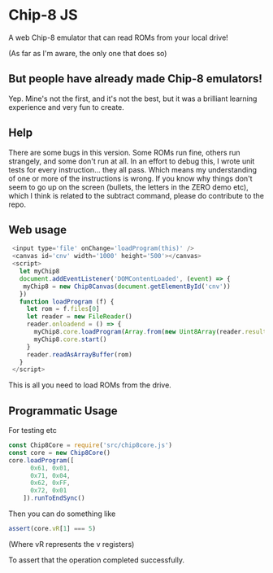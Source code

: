 # Chip-8 JS

A web Chip-8 emulator that can read ROMs from your local drive!

(As far as I'm aware, the only one that does so)

## But people have already made Chip-8 emulators!

Yep. Mine's not the first, and it's not the best, but it was a brilliant learning experience and very fun to create.

## Help

There are some bugs in this version. Some ROMs run fine, others run strangely, and some don't run at all. In an effort to debug this, I wrote unit tests for every instruction... they all pass. Which means my understanding of one or more of the instructions is wrong. If you know why things don't seem to go up on the screen (bullets, the letters in the ZERO demo etc), which I think is related to the subtract command, please do contribute to the repo.

## Web usage

```javascript
 <input type='file' onChange='loadProgram(this)' />
 <canvas id='cnv' width='1000' height='500'></canvas>
 <script>
   let myChip8
   document.addEventListener('DOMContentLoaded', (event) => {
    myChip8 = new Chip8Canvas(document.getElementById('cnv'))
   })
   function loadProgram (f) {
     let rom = f.files[0]
     let reader = new FileReader()
     reader.onloadend = () => {
       myChip8.core.loadProgram(Array.from(new Uint8Array(reader.result)))
       myChip8.core.start()
     }
     reader.readAsArrayBuffer(rom)
   }
 </script>
```

This is all you need to load ROMs from the drive.

## Programmatic Usage

For testing etc

```javascript
const Chip8Core = require('src/chip8core.js')
const core = new Chip8Core()
core.loadProgram([
      0x61, 0x01,
      0x71, 0x04,
      0x62, 0xFF,
      0x72, 0x01
    ]).runToEndSync()
```

Then you can do something like

```javascript
assert(core.vR[1] === 5)
```

(Where vR represents the v registers)

To assert that the operation completed successfully.

